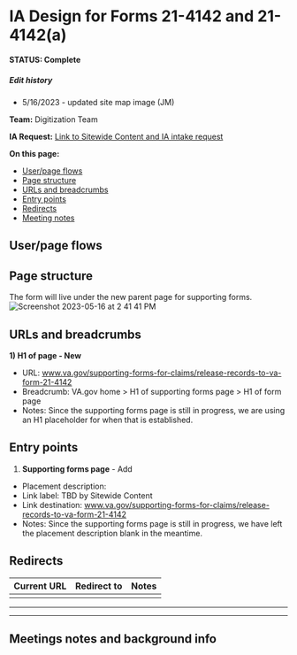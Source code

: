 # IA Design for Forms 21-4142 and 21-4142(a)
**STATUS: Complete**
##### Edit history
- 5/16/2023 - updated site map image (JM)

**Team:** Digitization Team

**IA Request:** [Link to Sitewide Content and IA intake request](https://github.com/department-of-veterans-affairs/va.gov-team/issues/54641)

**On this page:**
- [User/page flows](#flows)
- [Page structure](#map)
- [URLs and breadcrumbs](#url)
- [Entry points](#nav)
- [Redirects](#redirects)
- [Meeting notes](#notes)


## <a name="flows"></a>User/page flows <br>


## <a name="map"></a>Page structure<br>
The form will live under the new parent page for supporting forms.
![Screenshot 2023-05-16 at 2 41 41 PM](https://github.com/department-of-veterans-affairs/va.gov-team/assets/122128479/dbe22b98-366f-4ffa-a6c9-95c4ff27d06f)


## <a name="url"></a>URLs and breadcrumbs


**1) H1 of page - New**
- URL: www.va.gov/supporting-forms-for-claims/release-records-to-va-form-21-4142
- Breadcrumb: VA.gov home > H1 of supporting forms page > H1 of form page
- Notes: Since the supporting forms page is still in progress, we are using an H1 placeholder for when that is established.




## <a name="nav"></a>Entry points <br>


1. **Supporting forms page** - Add
  - Placement description: 
  - Link label: TBD by Sitewide Content
  - Link destination: www.va.gov/supporting-forms-for-claims/release-records-to-va-form-21-4142
  - Notes: Since the supporting forms page is still in progress, we have left the placement description blank in the meantime.


## <a name="redirects"></a>Redirects <br>

Current URL | Redirect to | Notes
--- | --- | ---
 |  | 
 




<hr>
<hr>

## <a name="notes"></a>Meetings notes and background info
